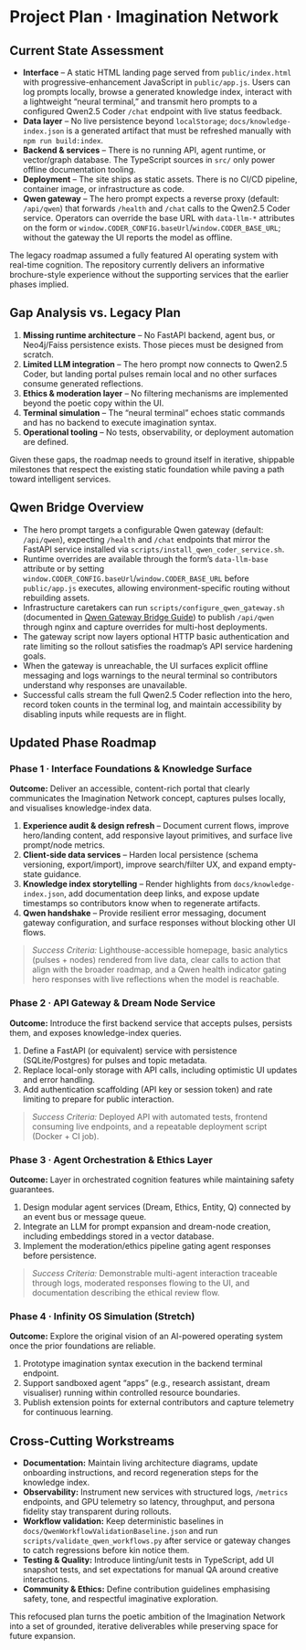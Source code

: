# Project Plan · Imagination Network

## Current State Assessment

- **Interface** – A static HTML landing page served from `public/index.html` with progressive-enhancement JavaScript in `public/app.js`. Users can log prompts locally, browse a generated knowledge index, interact with a lightweight “neural terminal,” and transmit hero prompts to a configured Qwen2.5 Coder `/chat` endpoint with live status feedback.
- **Data layer** – No live persistence beyond `localStorage`; `docs/knowledge-index.json` is a generated artifact that must be refreshed manually with `npm run build:index`.
- **Backend & services** – There is no running API, agent runtime, or vector/graph database. The TypeScript sources in `src/` only power offline documentation tooling.
- **Deployment** – The site ships as static assets. There is no CI/CD pipeline, container image, or infrastructure as code.
- **Qwen gateway** – The hero prompt expects a reverse proxy (default: `/api/qwen`) that forwards `/health` and `/chat` calls to the Qwen2.5 Coder service. Operators can override the base URL with `data-llm-*` attributes on the form or `window.CODER_CONFIG.baseUrl`/`window.CODER_BASE_URL`; without the gateway the UI reports the model as offline.

The legacy roadmap assumed a fully featured AI operating system with real-time cognition. The repository currently delivers an informative brochure-style experience without the supporting services that the earlier phases implied.

## Gap Analysis vs. Legacy Plan

1. **Missing runtime architecture** – No FastAPI backend, agent bus, or Neo4j/Faiss persistence exists. Those pieces must be designed from scratch.
2. **Limited LLM integration** – The hero prompt now connects to Qwen2.5 Coder, but landing portal pulses remain local and no other surfaces consume generated reflections.
3. **Ethics & moderation layer** – No filtering mechanisms are implemented beyond the poetic copy within the UI.
4. **Terminal simulation** – The “neural terminal” echoes static commands and has no backend to execute imagination syntax.
5. **Operational tooling** – No tests, observability, or deployment automation are defined.

Given these gaps, the roadmap needs to ground itself in iterative, shippable milestones that respect the existing static foundation while paving a path toward intelligent services.

## Qwen Bridge Overview

- The hero prompt targets a configurable Qwen gateway (default: `/api/qwen`), expecting `/health` and `/chat` endpoints that mirror the FastAPI service installed via `scripts/install_qwen_coder_service.sh`.
- Runtime overrides are available through the form’s `data-llm-base` attribute or by setting `window.CODER_CONFIG.baseUrl`/`window.CODER_BASE_URL` before `public/app.js` executes, allowing environment-specific routing without rebuilding assets.
- Infrastructure caretakers can run `scripts/configure_qwen_gateway.sh` (documented in [Qwen Gateway Bridge Guide](./QwenGatewayBridge.md)) to publish `/api/qwen` through nginx and capture overrides for multi-host deployments.
- The gateway script now layers optional HTTP basic authentication and rate limiting so the rollout satisfies the roadmap’s API service hardening goals.
- When the gateway is unreachable, the UI surfaces explicit offline messaging and logs warnings to the neural terminal so contributors understand why responses are unavailable.
- Successful calls stream the full Qwen2.5 Coder reflection into the hero, record token counts in the terminal log, and maintain accessibility by disabling inputs while requests are in flight.

## Updated Phase Roadmap

### Phase 1 · Interface Foundations & Knowledge Surface
**Outcome:** Deliver an accessible, content-rich portal that clearly communicates the Imagination Network concept, captures pulses locally, and visualises knowledge-index data.

1. **Experience audit & design refresh** – Document current flows, improve hero/landing content, add responsive layout primitives, and surface live prompt/node metrics.
2. **Client-side data services** – Harden local persistence (schema versioning, export/import), improve search/filter UX, and expand empty-state guidance.
3. **Knowledge index storytelling** – Render highlights from `docs/knowledge-index.json`, add documentation deep links, and expose update timestamps so contributors know when to regenerate artifacts.
4. **Qwen handshake** – Provide resilient error messaging, document gateway configuration, and surface responses without blocking other UI flows.

> _Success Criteria:_ Lighthouse-accessible homepage, basic analytics (pulses + nodes) rendered from live data, clear calls to action that align with the broader roadmap, and a Qwen health indicator gating hero responses with live reflections when the model is reachable.

### Phase 2 · API Gateway & Dream Node Service
**Outcome:** Introduce the first backend service that accepts pulses, persists them, and exposes knowledge-index queries.

1. Define a FastAPI (or equivalent) service with persistence (SQLite/Postgres) for pulses and topic metadata.
2. Replace local-only storage with API calls, including optimistic UI updates and error handling.
3. Add authentication scaffolding (API key or session token) and rate limiting to prepare for public interaction.

> _Success Criteria:_ Deployed API with automated tests, frontend consuming live endpoints, and a repeatable deployment script (Docker + CI job).

### Phase 3 · Agent Orchestration & Ethics Layer
**Outcome:** Layer in orchestrated cognition features while maintaining safety guarantees.

1. Design modular agent services (Dream, Ethics, Entity, Q) connected by an event bus or message queue.
2. Integrate an LLM for prompt expansion and dream-node creation, including embeddings stored in a vector database.
3. Implement the moderation/ethics pipeline gating agent responses before persistence.

> _Success Criteria:_ Demonstrable multi-agent interaction traceable through logs, moderated responses flowing to the UI, and documentation describing the ethical review flow.

### Phase 4 · Infinity OS Simulation (Stretch)
**Outcome:** Explore the original vision of an AI-powered operating system once the prior foundations are reliable.

1. Prototype imagination syntax execution in the backend terminal endpoint.
2. Support sandboxed agent “apps” (e.g., research assistant, dream visualiser) running within controlled resource boundaries.
3. Publish extension points for external contributors and capture telemetry for continuous learning.

## Cross-Cutting Workstreams

- **Documentation:** Maintain living architecture diagrams, update onboarding instructions, and record regeneration steps for the knowledge index.
- **Observability:** Instrument new services with structured logs, `/metrics` endpoints, and GPU telemetry so latency, throughput, and persona fidelity stay transparent during rollouts.
- **Workflow validation:** Keep deterministic baselines in `docs/QwenWorkflowValidationBaseline.json` and run `scripts/validate_qwen_workflows.py` after service or gateway changes to catch regressions before kin notice them.
- **Testing & Quality:** Introduce linting/unit tests in TypeScript, add UI snapshot tests, and set expectations for manual QA around creative interactions.
- **Community & Ethics:** Define contribution guidelines emphasising safety, tone, and respectful imaginative exploration.

This refocused plan turns the poetic ambition of the Imagination Network into a set of grounded, iterative deliverables while preserving space for future expansion.
